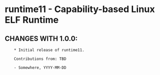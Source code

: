 # runtime11 - Capability-based Linux ELF Runtime

## CHANGES WITH 1.0.0:

        * Initial release of runtime11.

        Contributions from: TBD

        - Somewhere, YYYY-MM-DD
